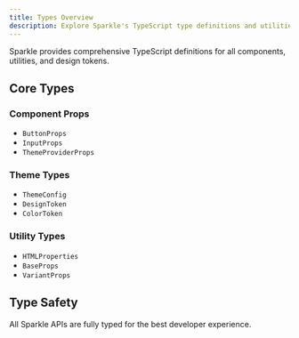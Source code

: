 ```yaml
---
title: Types Overview
description: Explore Sparkle's TypeScript type definitions and utilities.
---
```


Sparkle provides comprehensive TypeScript definitions for all components, utilities, and design tokens.

## Core Types

### Component Props

- `ButtonProps`
- `InputProps`
- `ThemeProviderProps`

### Theme Types

- `ThemeConfig`
- `DesignToken`
- `ColorToken`

### Utility Types

- `HTMLProperties`
- `BaseProps`
- `VariantProps`

## Type Safety

All Sparkle APIs are fully typed for the best developer experience.
